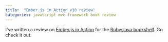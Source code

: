 ```yaml
---
title:  "Ember.js in Action v10 review"
categories: javascript mvc framework book review
---
```


I've written a review on [Ember.js in Action](https://www.manning.com/skeie/) for the
[Rubyslava bookshelf](https://github.com/rubyslava/bookshelf/blob/master/reviews/emberjs-in-action-v10.md).
Go check it out.

